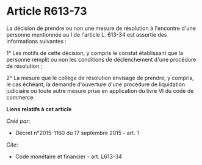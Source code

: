 # Article R613-73

La décision de prendre ou non une mesure de résolution à l'encontre d'une personne mentionnée au I de l'article L. 613-34 est
assortie des informations suivantes :

1° Les motifs de cette décision, y compris le constat établissant que la personne remplit ou non les conditions de
déclenchement d'une procédure de résolution ;

2° La mesure que le collège de résolution envisage de prendre, y compris, le cas échéant, la demande d'ouverture d'une
procédure de liquidation judiciaire ou toute autre mesure prise en application du livre VI du code de commerce.

**Liens relatifs à cet article**

_Créé par_:

  - Décret n°2015-1160 du 17 septembre 2015 - art. 1

_Cite_:

  - Code monétaire et financier - art. L613-34
